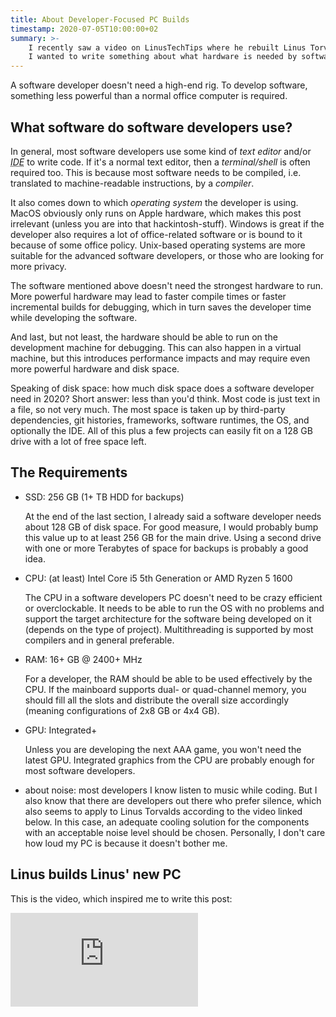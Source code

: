 ```yaml
---
title: About Developer-Focused PC Builds
timestamp: 2020-07-05T10:00:00+02
summary: >-
    I recently saw a video on LinusTechTips where he rebuilt Linus Torvalds PC. He said they didn't do developer-focused PC building guides, because they don't know the requirements.
    I wanted to write something about what hardware is needed by software developers.
---
```


A software developer doesn't need a high-end rig.
To develop software, something less powerful than a normal office computer is required.

## What software do software developers use?

In general, most software developers use some kind of _text editor_ and/or <abbr title="Integrated Development Environment">_IDE_</abbr> to write code.
If it's a normal text editor, then a _terminal/shell_ is often required too.
This is because most software needs to be compiled, i.e. translated to machine-readable instructions, by a _compiler_. 

It also comes down to which _operating system_ the developer is using.
MacOS obviously only runs on Apple hardware, which makes this post irrelevant (unless you are into that hackintosh-stuff).
Windows is great if the developer also requires a lot of office-related software or is bound to it because of some office policy.
Unix-based operating systems are more suitable for the advanced software developers, or those who are looking for more privacy.

The software mentioned above doesn't need the strongest hardware to run.
More powerful hardware may lead to faster compile times or faster incremental builds for debugging, which in turn saves the developer time while developing the software. 

And last, but not least, the hardware should be able to run on the development machine for debugging.
This can also happen in a virtual machine, but this introduces performance impacts and may require even more powerful hardware and disk space.

Speaking of disk space: how much disk space does a software developer need in 2020?
Short answer: less than you'd think. Most code is just text in a file, so not very much.
The most space is taken up by third-party dependencies, git histories, frameworks, software runtimes, the OS, and optionally the IDE.
All of this plus a few projects can easily fit on a 128 GB drive with a lot of free space left.

## The Requirements

- SSD: 256 GB (1+ TB HDD for backups)

  At the end of the last section, I already said a software developer needs about 128 GB of disk space.
  For good measure, I would probably bump this value up to at least 256 GB for the main drive.
  Using a second drive with one or more Terabytes of space for backups is probably a good idea.

- CPU: (at least) Intel Core i5 5th Generation or AMD Ryzen 5 1600

  The CPU in a software developers PC doesn't need to be crazy efficient or overclockable.
  It needs to be able to run the OS with no problems and support the target architecture for the software being developed on it (depends on the type of project).
  Multithreading is supported by most compilers and in general preferable.
  
- RAM: 16+ GB @ 2400+ MHz

  For a developer, the RAM should be able to be used effectively by the CPU.
  If the mainboard supports dual- or quad-channel memory, you should fill all the slots and distribute the overall size accordingly (meaning configurations of 2x8 GB or 4x4 GB).

- GPU: Integrated+
 
  Unless you are developing the next AAA game, you won't need the latest GPU.
  Integrated graphics from the CPU are probably enough for most software developers.

- about noise: most developers I know listen to music while coding.
  But I also know that there are developers out there who prefer silence, which also seems to apply to Linus Torvalds according to the video linked below.
  In this case, an adequate cooling solution for the components with an acceptable noise level should be chosen.
  Personally, I don't care how loud my PC is because it doesn't bother me.

## Linus builds Linus' new PC

This is the video, which inspired me to write this post:

<div class="embed-responsive embed-responsive-21by9">
    <iframe class="embed-responsive-item" src="https://www.youtube-nocookie.com/embed/Kua9cY8q_EI" frameborder="0" allow="accelerometer; autoplay; encrypted-media; gyroscope; picture-in-picture" allowfullscreen></iframe>
</div>
